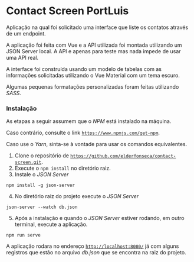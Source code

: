 # Contact Screen PortLuis

Aplicação na qual foi solicitado uma interface que liste os contatos através de um endpoint.

A aplicação foi feita com Vue e a API utilizada foi montada utilizando um JSON Server local.
A API e apenas para teste mas nada impede de usar uma API real.

A interface foi construída usando um modelo de tabelas com as informações solicitadas utilizando o Vue Material com um tema escuro.

Algumas pequenas formatações personalizadas foram feitas utilizando _SASS_.

### Instalação

As etapas a seguir assumem que o _NPM_ está instalado na máquina.

Caso contrário, consulte o link [`https://www.npmjs.com/get-npm`](https://www.npmjs.com/get-npm).

Caso use o _Yarn_, sinta-se à vontade para usar os comandos equivalentes.

1. Clone o repositório de [`https://github.com/elderfonseca/contact-screen.git`](https://github.com/elderfonseca/contact-screen.git).
2. Execute o `npm install` no diretório raiz.
3. Instale o _JSON Server_
```
npm install -g json-server
```
4. No diretório raiz do projeto execute o _JSON Server_
```
json-server --watch db.json
```
5. Após a instalação e quando o _JSON Server_ estiver rodando, em outro terminal, execute a aplicação.
```
npm run serve
```

A aplicação rodara no endereço [`http://localhost:8080/`](http://localhost:8080/) já com alguns registros que estão no arquivo _db.json_ que se encontra na raiz do projeto.

